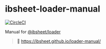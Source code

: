 # ibsheet-loader-manual

[![CircleCI](https://circleci.com/gh/ibsheet/loader-manual.svg?style=svg)](https://circleci.com/gh/ibsheet/loader-manual)

Manual for [@ibsheet/loader](https://github.com/ibsheet/loader)

> :open_book: <https://ibsheet.github.io/loader-manual/>
